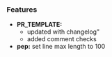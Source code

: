 ### Features

* **PR_TEMPLATE:**
  * updated with changelog" 
  * added comment checks
* **pep:**  set line max length to 100 
